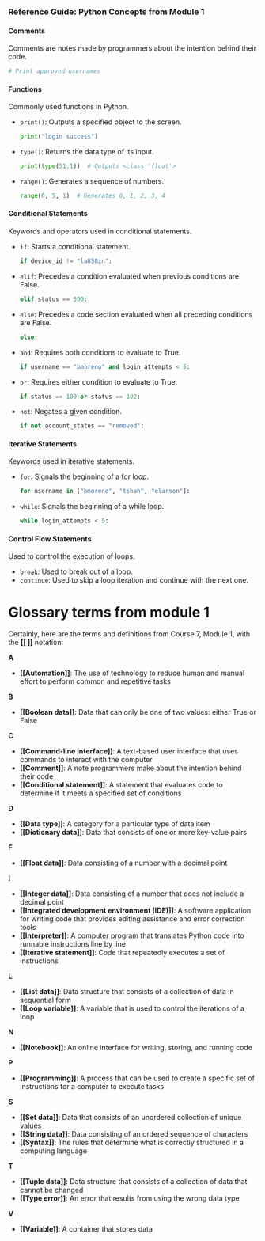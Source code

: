### Reference Guide: Python Concepts from Module 1

#### Comments
Comments are notes made by programmers about the intention behind their code.

```python
# Print approved usernames
```

#### Functions
Commonly used functions in Python.

- `print()`: Outputs a specified object to the screen.
  ```python
  print("login success")
  ```

- `type()`: Returns the data type of its input.
  ```python
  print(type(51.1))  # Outputs <class 'float'>
  ```

- `range()`: Generates a sequence of numbers.
  ```python
  range(0, 5, 1)  # Generates 0, 1, 2, 3, 4
  ```

#### Conditional Statements
Keywords and operators used in conditional statements.

- `if`: Starts a conditional statement.
  ```python
  if device_id != "la858zn":
  ```

- `elif`: Precedes a condition evaluated when previous conditions are False.
  ```python
  elif status == 500:
  ```

- `else`: Precedes a code section evaluated when all preceding conditions are False.
  ```python
  else:
  ```

- `and`: Requires both conditions to evaluate to True.
  ```python
  if username == "bmoreno" and login_attempts < 5:
  ```

- `or`: Requires either condition to evaluate to True.
  ```python
  if status == 100 or status == 102:
  ```

- `not`: Negates a given condition.
  ```python
  if not account_status == "removed":
  ```

#### Iterative Statements
Keywords used in iterative statements.

- `for`: Signals the beginning of a for loop.
  ```python
  for username in ["bmoreno", "tshah", "elarson"]:
  ```

- `while`: Signals the beginning of a while loop.
  ```python
  while login_attempts < 5:
  ```

#### Control Flow Statements
Used to control the execution of loops.

- `break`: Used to break out of a loop.
- `continue`: Used to skip a loop iteration and continue with the next one.


# Glossary terms from module 1

Certainly, here are the terms and definitions from Course 7, Module 1, with the **[[ ]]** notation:

**A**
- **[[Automation]]**: The use of technology to reduce human and manual effort to perform common and repetitive tasks

**B**
- **[[Boolean data]]**: Data that can only be one of two values: either True or False

**C**
- **[[Command-line interface]]**: A text-based user interface that uses commands to interact with the computer
- **[[Comment]]**: A note programmers make about the intention behind their code
- **[[Conditional statement]]**: A statement that evaluates code to determine if it meets a specified set of conditions

**D**
- **[[Data type]]**: A category for a particular type of data item
- **[[Dictionary data]]**: Data that consists of one or more key-value pairs

**F**
- **[[Float data]]**: Data consisting of a number with a decimal point

**I**
- **[[Integer data]]**: Data consisting of a number that does not include a decimal point
- **[[Integrated development environment (IDE)]]**: A software application for writing code that provides editing assistance and error correction tools
- **[[Interpreter]]**: A computer program that translates Python code into runnable instructions line by line
- **[[Iterative statement]]**: Code that repeatedly executes a set of instructions

**L**
- **[[List data]]**: Data structure that consists of a collection of data in sequential form
- **[[Loop variable]]**: A variable that is used to control the iterations of a loop

**N**
- **[[Notebook]]**: An online interface for writing, storing, and running code

**P**
- **[[Programming]]**: A process that can be used to create a specific set of instructions for a computer to execute tasks

**S**
- **[[Set data]]**: Data that consists of an unordered collection of unique values
- **[[String data]]**: Data consisting of an ordered sequence of characters
- **[[Syntax]]**: The rules that determine what is correctly structured in a computing language

**T**
- **[[Tuple data]]**: Data structure that consists of a collection of data that cannot be changed
- **[[Type error]]**: An error that results from using the wrong data type

**V**
- **[[Variable]]**: A container that stores data